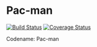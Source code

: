 # Pac-man
[![Build Status](https://travis-ci.org/cyhap/Pac-man.svg?branch=master)](https://travis-ci.org/cyhap/Pac-man)
[![Coverage Status](https://coveralls.io/repos/github/cyhap/Pac-man/badge.svg?branch=master)](https://coveralls.io/github/cyhap/Pac-man?branch=master)

Codename: Pac-man 
